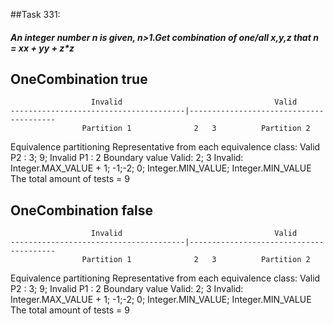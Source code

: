 ##Task 331:
##### 	An integer number n is given, n>1.Get combination of one/all x,y,z that n = x*x + y*y + z*z
##                                  OneCombination true

                      Invalid                                  Valid
	---------------------------------------|----------------------------------------
                    Partition 1              2   3          Partition 2

Equivalence partitioning
	Representative from each equivalence class:
	Valid  P2 : 3; 9;
	Invalid P1 : 2
Boundary value
	Valid: 2; 3
	Invalid: Integer.MAX_VALUE + 1; -1;-2; 0; Integer.MIN_VALUE; Integer.MIN_VALUE
The total amount of tests = 9

##              					OneCombination false

                      Invalid                                  Valid
	---------------------------------------|----------------------------------------
                    Partition 1              2   3          Partition 2

Equivalence partitioning
	Representative from each equivalence class:
	Valid  P2 : 3; 9;
	Invalid P1 : 2
Boundary value
	Valid: 2; 3
	Invalid: Integer.MAX_VALUE + 1; -1;-2; 0; Integer.MIN_VALUE; Integer.MIN_VALUE
The total amount of tests = 9

